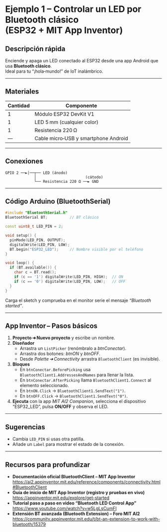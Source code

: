 # Ejemplo 1 – Controlar un LED por Bluetooth clásico (ESP32 + MIT App Inventor)

## Descripción rápida
Enciende y apaga un LED conectado al ESP32 desde una app Android que usa **Bluetooth clásico**.  
Ideal para tu “¡hola‑mundo!” de IoT inalámbrico.

---

## Materiales
| Cantidad | Componente |
|----------|------------|
| 1 | Módulo ESP32 DevKit V1 |
| 1 | LED 5 mm (cualquier color) |
| 1 | Resistencia 220 Ω |
| — | Cable micro‑USB y smartphone Android |

---

## Conexiones
```
GPIO 2 ──►|──┬── LED (ánodo)  
             │                      (cátodo)  
             └── Resistencia 220 Ω ──► GND
```

---

## Código Arduino (BluetoothSerial)

```cpp
#include "BluetoothSerial.h"
BluetoothSerial BT;          // BT clásico

const uint8_t LED_PIN = 2;

void setup() {
  pinMode(LED_PIN, OUTPUT);
  digitalWrite(LED_PIN, LOW);
  BT.begin("ESP32_LED");     // Nombre visible por el teléfono
}

void loop() {
  if (BT.available()) {
    char c = BT.read();
    if (c == '1') digitalWrite(LED_PIN, HIGH);  // ON
    if (c == '0') digitalWrite(LED_PIN, LOW);   // OFF
  }
}
```

Carga el sketch y comprueba en el monitor serie el mensaje *“Bluetooth started”*.

---

## App Inventor – Pasos básicos

1. **Proyecto ➜ Nuevo proyecto** y escribe un nombre.
2. **Diseñador**  
   * Arrastra un `ListPicker` (renómbralo a *btnConectar*).  
   * Arrastra dos botones: *btnON* y *btnOFF*.  
   * Desde *Palette ➜ Connectivity* arrastra `BluetoothClient` (es invisible).
3. **Bloques**  
   * En `btnConectar.BeforePicking` usa `BluetoothClient1.AddressesAndNames` para llenar la lista.  
   * En `btnConectar.AfterPicking` llama `BluetoothClient1.Connect` al elemento seleccionado.  
   * En `btnON.Click` → `BluetoothClient1.SendText("1")`.  
   * En `btnOFF.Click` → `BluetoothClient1.SendText("0")`.
4. **Ejecuta** con la app *MIT AI2 Companion*, selecciona el dispositivo “ESP32_LED”, pulsa **ON/OFF** y observa el LED.

---

## Sugerencias
* Cambia `LED_PIN` si usas otra patilla.  
* Añade un `Label` para mostrar el estado de la conexión.

---


## Recursos para profundizar

- **Documentación oficial BluetoothClient – MIT App Inventor**  
  <https://ai2.appinventor.mit.edu/reference/components/connectivity.html#BluetoothClient>
- **Guía de inicio de MIT App Inventor (registro y pruebas en vivo)**  
  <https://appinventor.mit.edu/explore/get-started>
- **Tutorial paso a paso en video “Bluetooth LED Control App”**  
  <https://www.youtube.com/watch?v=w5LgLsCumFI>
- **Extensión BT avanzada (Bluetooth Extension) – Foro MIT AI2**  
  <https://community.appinventor.mit.edu/t/bt-an-extension-to-work-with-bluetooth/15379>
